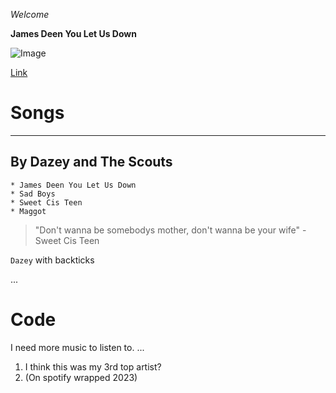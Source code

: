 *Welcome*

**James Deen You Let Us Down**

![Image](https://www.google.com/url?sa=i&url=https%3A%2F%2Fdazeyandthescouts.bandcamp.com%2Falbum%2Fmaggot&psig=AOvVaw0zo_0s16CcGginXz0zZFkG&ust=1705108988124000&source=images&cd=vfe&opi=89978449&ved=0CBMQjRxqFwoTCPis0pLY1oMDFQAAAAAdAAAAABAD)

[Link](https://open.spotify.com/artist/3J8YGHzxEZzHRYVxGmQCvJ)

# Songs
--- 
  ## By Dazey and The Scouts
    * James Deen You Let Us Down
    * Sad Boys 
    * Sweet Cis Teen 
    * Maggot 

> "Don't wanna be somebodys mother, don't wanna be your wife" - Sweet Cis Teen

`Dazey` with backticks

...
# Code 
  I need more music to listen to.
...
  
1) I think this was my 3rd top artist?
2) (On spotify wrapped 2023)

